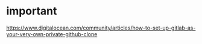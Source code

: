important
=========

https://www.digitalocean.com/community/articles/how-to-set-up-gitlab-as-your-very-own-private-github-clone



